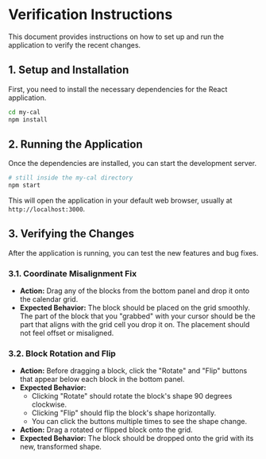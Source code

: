 # Verification Instructions

This document provides instructions on how to set up and run the application to verify the recent changes.

## 1. Setup and Installation

First, you need to install the necessary dependencies for the React application.

```bash
cd my-cal
npm install
```

## 2. Running the Application

Once the dependencies are installed, you can start the development server.

```bash
# still inside the my-cal directory
npm start
```

This will open the application in your default web browser, usually at `http://localhost:3000`.

## 3. Verifying the Changes

After the application is running, you can test the new features and bug fixes.

### 3.1. Coordinate Misalignment Fix

- **Action:** Drag any of the blocks from the bottom panel and drop it onto the calendar grid.
- **Expected Behavior:** The block should be placed on the grid smoothly. The part of the block that you "grabbed" with your cursor should be the part that aligns with the grid cell you drop it on. The placement should not feel offset or misaligned.

### 3.2. Block Rotation and Flip

- **Action:** Before dragging a block, click the "Rotate" and "Flip" buttons that appear below each block in the bottom panel.
- **Expected Behavior:**
    - Clicking "Rotate" should rotate the block's shape 90 degrees clockwise.
    - Clicking "Flip" should flip the block's shape horizontally.
    - You can click the buttons multiple times to see the shape change.
- **Action:** Drag a rotated or flipped block onto the grid.
- **Expected Behavior:** The block should be dropped onto the grid with its new, transformed shape.
